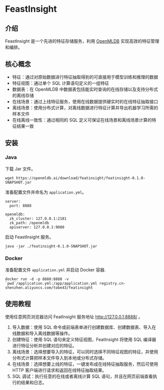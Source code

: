 # FeastInsight

## 介绍

FeastInsight 是一个先进的特征存储服务，利用 [OpenMLDB](https://github.com/4paradigm/OpenMLDB) 实现高效的特征管理和编排。

## 核心概念

* 特征：通过对原始数据进行特征抽取得到的可直接用于模型训练和推理的数据
* 特征视图：通过单个 SQL 计算语句定义的一组特征
* 数据表：在 OpenMLDB 中数据表包括能实时查询的在线存储以及支持分布式的离线存储
* 在线场景：通过上线特征服务，使用在线数据提供硬实时的在线特征抽取接口
* 离线场景：使用分布式计算，对离线数据进行特征计算并导出机器学习所需的样本文件
* 在线离线一致性：通过相同的 SQL 定义可保证在线场景和离线场景计算的特征结果一致

## 安装

### Java

下载 Jar 文件。

```
wget https://openmldb.ai/download/featinsight/featinsight-0.1.0-SNAPSHOT.jar
```

准备配置文件并命名为 `application.yml`。

```
server:
  port: 8888
 
openmldb:
  zk_cluster: 127.0.0.1:2181
  zk_path: /openmldb
  apiserver: 127.0.0.1:9080
```

启动 FeastInsight 服务。

```
java -jar ./featinsight-0.1.0-SNAPSHOT.jar
```

### Docker

准备配置文件 `application.yml` 并启动 Docker 容器.

```
docker run -d -p 8888:8888 -v `pwd`/application.yml:/app/application.yml registry.cn-shenzhen.aliyuncs.com/tobe43/featinsight
```

## 使用教程

使用任意网页浏览器访问 FeatInsight 服务地址 http://127.0.0.1:8888/ 。

1. 导入数据：使用 SQL 命令或前端表单进行创建数据库、创建数据表、导入在线数据和导入离线数据等操作。
2. 创建特征：使用 SQL 语句来定义特征视图，FeatInsight 将使用 SQL 编译器进行特征分析并创建对应的特征。
3. 离线场景：选择想要导入的特征，可以同时选择不同特征视图的特征，并使用分布式计算把样本文件导入到本地或分布式存储。
3. 在线场景：选择想要上线的特征，一键发布成在线特征抽取服务，然后可使用 HTTP 客户端进行请求和返回在线特征抽取结果。
4. SQL 调试：执行任意的在线或者离线计算 SQL 语句，并且在网页前端查看执行的结果和日志。